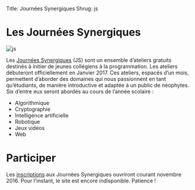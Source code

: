 Title: Journées Synergiques
Shrug: js

# Les Journées Synergiques

![js]({filename}/images/JS.png)

Les [Journées Synergiques](js.synergie.epita.fr) (JS) sont un ensemble d’ateliers gratuits destinés à initier de jeunes collégiens à la programmation. 
Les ateliers débuteront officiellement en Janvier 2017. Ces ateliers, espacés d’un mois, permettent d’aborder des domaines qui nous passionnent en tant qu’étudiants, de manière introductive et adaptée à un public de néophytes. Six d’entre eux seront abordés au cours de l’année scolaire :

* Algorithmique
* Cryptographie
* Intelligence artificielle
* Robotique
* Jeux vidéos
* Web

# Participer

Les [inscriptions](js.synergie.epita.fr/inscription.html) aux Journées Synergiques ouvriront courant novembre 2016. Pour l'instant, le site est encore indisponible. Patience !
